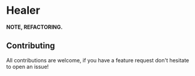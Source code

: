 
# Healer
**NOTE, REFACTORING.**


## Contributing

All contributions are welcome, if you have a feature request don't hesitate to open an issue!

